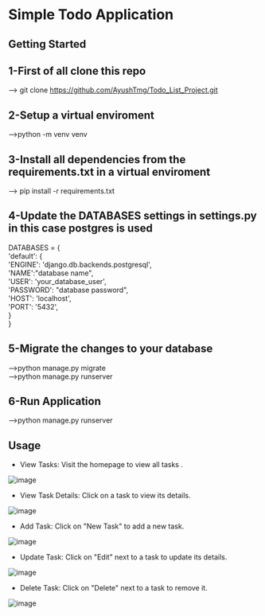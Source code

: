 #     Simple Todo Application









## Getting Started


1-First of all clone this repo
--
--> git clone https://github.com/AyushTmg/Todo_List_Project.git

2-Setup a virtual enviroment
--
-->python -m venv venv

3-Install all dependencies from the requirements.txt in a virtual enviroment
--
--> pip install -r requirements.txt


4-Update the DATABASES settings in settings.py  in this case postgres is used 
--
DATABASES = {\
   'default': {\
        'ENGINE': 'django.db.backends.postgresql',\
        'NAME':"database name",\
        'USER': 'your_database_user',\
        'PASSWORD': "database password",\
        'HOST': 'localhost',\
        'PORT': '5432',\
}\
}


5-Migrate the changes to your database
--
-->python manage.py migrate\
-->python manage.py runserver

6-Run Application
--
-->python manage.py runserver

## Usage


- View Tasks: Visit the homepage to view all tasks .

![image](https://github.com/AyushTmg/Todo_List_Project/assets/119398357/477d44fc-7883-4d33-87e5-3e9280a89c0f)

- View Task Details: Click on a task to view its details.

![image](https://github.com/AyushTmg/Todo_List_Project/assets/119398357/f0f4753f-1362-43e4-ae9c-f3a42be13b14)

- Add Task: Click on "New Task" to add a new task.

![image](https://github.com/AyushTmg/Todo_List_Project/assets/119398357/8c88a440-a5ff-42cb-aa7c-3ef06b367ea5)

- Update Task: Click on "Edit" next to a task to update its details.

![image](https://github.com/AyushTmg/Todo_List_Project/assets/119398357/0ae84a88-a6f5-4065-85c6-62e5b0b31a55)

- Delete Task: Click on "Delete" next to a task to remove it.

![image](https://github.com/AyushTmg/Todo_List_Project/assets/119398357/8b6f4cd2-afba-42c9-85bb-a4a2eafefd9a)
